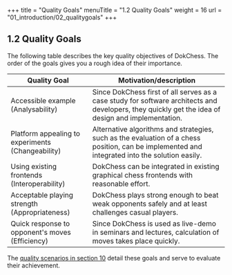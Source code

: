 +++
title = "Quality Goals"
menuTitle = "1.2 Quality Goals"
weight = 16
url = "01_introduction/02_qualitygoals"
+++

## 1.2 Quality Goals

The following table describes the key quality objectives of DokChess.
The order of the goals gives you a rough idea of their importance.

|Quality Goal     |Motivation/description                                                  |
|-------------------------------------------------|----------------------------|
| Accessible example (Analysability) | Since DokChess first of all serves as a case study for software architects and developers, they quickly get the idea of design and implementation. |
| Platform appealing to experiments (Changeability) | Alternative algorithms and strategies, such as the evaluation of a chess position, can be implemented and integrated into the solution easily. |
| Using existing frontends (Interoperability) | DokChess can be integrated in existing graphical chess frontends with reasonable effort. |
| Acceptable playing strength (Appropriateness) | DokChess plays strong enough to beat weak opponents safely and at least challenges casual players. |
| Quick response to opponent's moves (Efficiency) | Since DokChess is used as live-demo in seminars and lectures, calculation of moves takes place quickly. |

The [quality scenarios in section 10](/en/10_qualityrequirements/) detail these goals and serve to evaluate their achievement.
